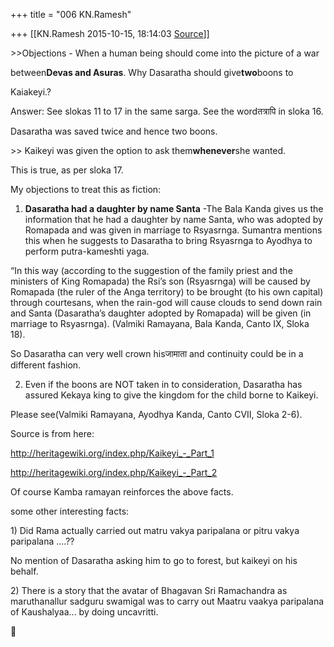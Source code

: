+++
title = "006 KN.Ramesh"

+++
[[KN.Ramesh	2015-10-15, 18:14:03 [Source](https://groups.google.com/g/samskrita/c/HKXgLNFyiK4)]]



\>\>Objections - When a human being should come into the picture of a war

between**Devas and Asuras**. Why Dasaratha should give**two**boons to

Kaiakeyi.?

Answer: See slokas 11 to 17 in the same sarga. See the wordतत्रापि in sloka 16.

Dasaratha was saved twice and hence two boons.  

  

\>\> Kaikeyi was given the option to ask them**whenever**she wanted.  

This is true, as per sloka 17.

  

My objections to treat this as fiction:

  

  

1) **Dasaratha had a daughter by name Santa** -The Bala Kanda gives us the information that he had a daughter by name Santa, who was adopted by Romapada and was given in marriage to Rsyasrnga. Sumantra mentions this when he suggests to Dasaratha to bring Rsyasrnga to Ayodhya to perform putra-kameshti yaga.  

“In this way (according to the suggestion of the family priest and the ministers of King Romapada) the Rsi’s son (Rsyasrnga) will be caused by Romapada (the ruler of the Anga territory) to be brought (to his own capital) through courtesans, when the rain-god will cause clouds to send down rain and Santa (Dasaratha’s daughter adopted by Romapada) will be given (in marriage to Rsyasrnga). (Valmiki Ramayana, Bala Kanda, Canto IX, Sloka 18).

  

So Dasaratha can very well crown hisजामाता and continuity could be in a different fashion.

  

2) Even if the boons are NOT taken in to consideration, Dasaratha has assured Kekaya king to give the kingdom for the child borne to Kaikeyi.

Please see(Valmiki Ramayana, Ayodhya Kanda, Canto CVII, Sloka 2-6).

  

Source is from here:  

  

<http://heritagewiki.org/index.php/Kaikeyi_-_Part_1>  

  

<http://heritagewiki.org/index.php/Kaikeyi_-_Part_2>  

  

Of course Kamba ramayan reinforces the above facts.

  

some other interesting facts:

  

1\) Did Rama actually carried out matru vakya paripalana or pitru vakya paripalana ....??

  

No mention of Dasaratha asking him to go to forest, but kaikeyi on his behalf.

  

2\) There is a story that the avatar of Bhagavan Sri Ramachandra as maruthanallur sadguru swamigal was to carry out Maatru vaakya paripalana of Kaushalyaa... by doing uncavritti.



